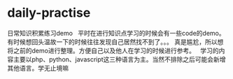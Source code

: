 # daily-practise
日常知识积累练习demo  
平时在进行知识点学习的时候会有一些code的demo。有时候想回头温故一下的时候往往发现自己居然找不到了。。。
真是尴尬，所以想将之前的demo进行整理。方便自己以及他人在学习的时候进行参考。  
学习的内容主要以php、python、javascript这三种语言为主。当然不排除之后可能会新增其他语言。学无止境嘛
